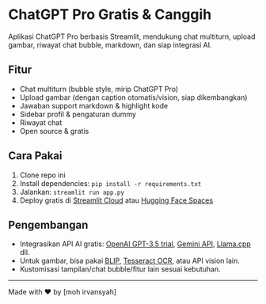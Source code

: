 # ChatGPT Pro Gratis & Canggih

Aplikasi ChatGPT Pro berbasis Streamlit, mendukung chat multiturn, upload gambar, riwayat chat bubble, markdown, dan siap integrasi AI.

## Fitur
- Chat multiturn (bubble style, mirip ChatGPT Pro)
- Upload gambar (dengan caption otomatis/vision, siap dikembangkan)
- Jawaban support markdown & highlight kode
- Sidebar profil & pengaturan dummy
- Riwayat chat
- Open source & gratis

## Cara Pakai
1. Clone repo ini
2. Install dependencies: `pip install -r requirements.txt`
3. Jalankan: `streamlit run app.py`
4. Deploy gratis di [Streamlit Cloud](https://streamlit.io/cloud) atau [Hugging Face Spaces](https://huggingface.co/spaces)

## Pengembangan
- Integrasikan API AI gratis: [OpenAI GPT-3.5 trial](https://platform.openai.com/), [Gemini API](https://ai.google.dev/), [Llama.cpp](https://github.com/abetlen/llama-cpp-python) dll.
- Untuk gambar, bisa pakai [BLIP](https://github.com/salesforce/BLIP), [Tesseract OCR](https://github.com/tesseract-ocr/tesseract), atau API vision lain.
- Kustomisasi tampilan/chat bubble/fitur lain sesuai kebutuhan.

---

Made with ❤️ by [moh irvansyah]